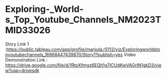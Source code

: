 # Exploring-_World-s_Top_Youtube_Channels_NM2023TMID33026
Story Link 1 :https://public.tableau.com/app/profile/manjula.r5112/viz/Exploringworldstopyoutubechannels_16968447439870/Story1?publish=yes
Video Demonstration Link : https://drive.google.com/file/d/1RtoXfmgz6EQh1g7ICUdKwVAGrIN1gkD3/view?usp=drivesdk
